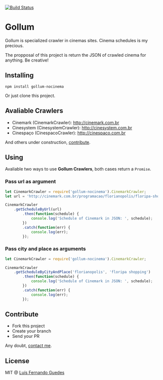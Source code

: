 [![Build Status](https://travis-ci.org/fernandoguedes/gollum.svg?branch=master)](https://travis-ci.org/fernandoguedes/gollum)

# Gollum
Gollum is specialized crawler in cinemas sites. Cinema schedules is my precious.

The propposal of this project is return the JSON of crawled cinema for anything. Be creative!

## Installing

`npm install gollum-nocinema`

Or just clone this project.

## Avaliable Crawlers

- Cinemark (CinemarkCrawler): http://cinemark.com.br
- Cinesystem (CinesystemCrawler): http://cinesystem.com.br
- Cinespaço (CinespacoCrawler): http://cinespaco.com.br

And others under construction, [contribute](https://github.com/fernandoguedes/gollum/issues?q=is%3Aissue+is%3Aopen+label%3Afeature).

## Using

Avaliable two ways to use **Gollum Crawlers**, both cases return a `Promise`.

### Pass url as argument

```javascript
let CinemarkCrawler = require('gollum-nocinema').CinemarkCrawler;
let url = 'http://cinemark.com.br/programacao/florianopolis/floripa-shopping/24/703'; // valid cinemark url

CinemarkCrawler
    .getScheduleByUrl(url)
        .then(function(schedule) {
            console.log('Schedule of Cinemark in JSON: ', schedule);
        })
        .catch(function(err) {
            console.log(err);
        });
```
### Pass city and place as arguments

```javascript
let CinemarkCrawler = require('gollum-nocinema').CinemarkCrawler;

CinemarkCrawler
    .getScheduleByCityAndPlace('florianopolis', 'floripa shopping')
        .then(function(schedule) {
            console.log('Schedule of Cinemark in JSON: ', schedule);
        })
        .catch(function(err) {
            console.log(err);
        });
```

## Contribute

* Fork this project
* Create your branch
* Send your PR

Any doubt, [contact me](mailto:lfernandoguedes@gmail.com).

## License

MIT @ [Luís Fernando Guedes](http://fernandogued.es)
